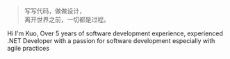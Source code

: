 > 写写代码，做做设计，  
> 离开世界之前，一切都是过程。

Hi I'm Kuo, Over 5 years of software development experience, experienced .NET Developer with a passion for software development especially with agile practices